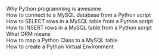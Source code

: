 Why Python programming is awesome  
How to connect to a MySQL database from a Python script  
How to SELECT rows in a MySQL table from a Python script  
How to INSERT rows in a MySQL table from a Python script  
What ORM means  
How to map a Python Class to a MySQL table  
How to create a Python Virtual Environment
